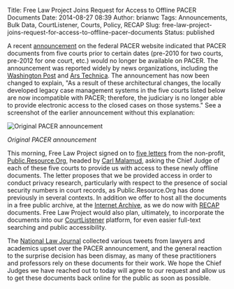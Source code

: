 Title: Free Law Project Joins Request for Access to Offline PACER Documents
Date: 2014-08-27 08:39
Author: brianwc
Tags: Announcements, Bulk Data, CourtListener, Courts, Policy, RECAP
Slug: free-law-project-joins-request-for-access-to-offline-pacer-documents
Status: published

A recent
[announcement](https://www.pacer.gov/announcements/general/webpacer.html)
on the federal PACER website indicated that PACER documents from five
courts prior to certain dates (pre-2010 for two courts, pre-2012 for one
court, etc.) would no longer be available on PACER. The announcement was
reported widely by news organizations, including the [Washington
Post](http://www.washingtonpost.com/blogs/the-switch/wp/2014/08/26/why-pacer-removed-access-to-case-archives-of-five-courts/) and
[Ars
Technica](http://arstechnica.com/tech-policy/2014/08/us-courts-trash-a-decades-worth-of-documents-shrug-it-off/).
The announcement has now been changed to explain, "As a result of these
architectural changes, the locally developed legacy case management
systems in the five courts listed below are now incompatible with PACER;
therefore, the judiciary is no longer able to provide electronic access
to the closed cases on those systems." See a screenshot of the earlier
announcement without this explanation:

![Original PACER announcement]({filename}/images/PACER_docs_disappear.png)

*Original PACER announcement*

This morning, Free Law Project signed on to [five
letters](https://t.co/x8jAx0E5dn) from the non-profit,
[Public.Resource.Org](http://resource.org), headed by [Carl
Malamud](https://twitter.com/carlmalamud), asking the Chief Judge of
each of these five courts to provide us with access to these newly
offline documents. The letter proposes that we be provided access in
order to conduct privacy research, particularly with respect to the
presence of social security numbers in court records, as
Public.Resource.Org has done previously in several contexts. In addition
we offer to host all the documents in a free public archive, at the
[Internet Archive](http://archive.org), as we do now
with [RECAP]({filename}/pages/recap.md) documents. Free Law Project would
also plan, ultimately, to incorporate the documents into our
[CourtListener](https://courtlistener.com) platform, for even easier
full-text searching and public accessibility.

The [National Law
Journal](http://www.nationallawjournal.com/legaltimes/home/id=1202668069612/PACER-Changes-Draw-Ire-of-Attorneys-Journalists?mcode=1202615432600&curindex=1&back=NLJ&slreturn=20140727123321)
collected various tweets from lawyers and academics upset over the PACER
announcement, and the general reaction to the surprise decision has been
dismay, as many of these practitioners and professors rely on these
documents for their work. We hope the Chief Judges we have reached out
to today will agree to our request and allow us to get these documents
back online for the public as soon as possible.

